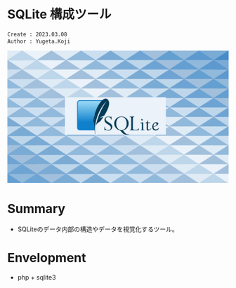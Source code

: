 SQLite 構成ツール
===
```
Create : 2023.03.08
Author : Yugeta.Koji
```
![banner](img/sqlite.png)

# Summary
- SQLiteのデータ内部の構造やデータを視覚化するツール。

# Envelopment
- php + sqlite3

